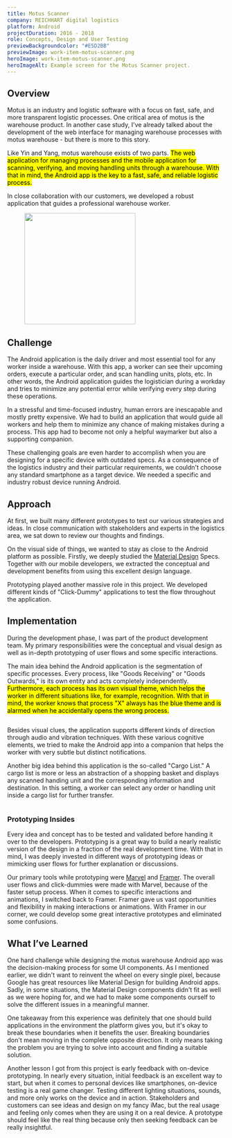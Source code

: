 ```yaml
---
title: Motus Scanner
company: REICHHART digital logistics
platform: Android
projectDuration: 2016 - 2018
role: Concepts, Design and User Testing
previewBackgroundcolor: "#E5D2BB"
previewImage: work-item-motus-scanner.png
heroImage: work-item-motus-scanner.png
heroImageAlt: Example screen for the Motus Scanner project.
---
```


<section class="f-mb10 f-mb12-m">
  <div class="wrapper">
    <h2 class="area-title">Overview</h2>
    <div class="cs-section cs-section--half">
      <div class="cs-section-content">
        <p>Motus is an industry and logistic software with a focus on fast, safe, and more transparent logistic processes. One critical area of motus is the warehouse product. In another case study, I've already talked about the development of the web interface for managing warehouse processes with motus warehouse - but there is more to this story.</p>
        <p>Like Yin and Yang, motus warehouse exists of two parts. <mark>The web application for managing processes and the mobile application for scanning, verifying, and moving handling units through a warehouse. With that in mind, the Android app is the key to a fast, safe, and reliable logistic process.</mark></p>
        <p>In close collaboration with our customers, we developed a robust application that guides a professional warehouse worker.</p>
      </div>
      <aside class="cs-section-sidebar">
        <div class="cs-section-sidebar--aside">
          <figure>
            <img alt="" src="https://fruechtl.me/media/pages/work/case-studies/motus-scanner/955385374-1549818937/single-screen.png"
            width="256">
          </figure>
        </div>
      </aside>
    </div>
  </div>
</section>
<section class="f-mb10 f-mb12-m">
  <div class="wrapper">
    <div class="f-mb10 f-mb12-m cs-section cs-section--half">
      <div class="cs-section-content">
        <h2 class="area-title">Challenge</h2>
        <p>The Android application is the daily driver and most essential tool for any worker inside a warehouse. With this app, a worker can see their upcoming orders, execute a particular order, and scan handling units, plots, etc. In other words, the Android application guides the logistician during a workday and tries to minimize any potential error while verifying every step during these operations.</p>
        <p>In a stressful and time-focused industry, human errors are inescapable and mostly pretty expensive. We had to build an application that would guide all workers and help them to minimize any chance of making mistakes during a process. This app had to become not only a helpful waymarker but also a supporting companion.</p>
        <p>These challenging goals are even harder to accomplish when you are designing for a specific device with outdated specs. As a consequence of the logistics industry and their particular requirements, we couldn't choose any standard smartphone as a target device. We needed a specific and industry robust device running Android.</p>
      </div>
    </div>
    <div class="cs-section cs-section--half">
      <div class="cs-section-content">
        <h2 class="area-title">Approach</h2>
        <p>At first, we built many different prototypes to test our various strategies and ideas. In close communication with stakeholders and experts in the logistics area, we sat down to review our thoughts and findings.</p>
        <p>On the visual side of things, we wanted to stay as close to the Android platform as possible. Firstly, we deeply studied the <a href="https://material.io/design/introduction/">Material Design</a> Specs. Together with our mobile developers, we extracted the conceptual and development benefits from using this excellent design language.</p>
        <p>Prototyping played another massive role in this project. We developed different kinds of "Click-Dummy" applications to test the flow throughout the application.</p>
      </div>
    </div>
  </div>
</section>
  <section class="cs-area f-mb10 f-mb12-m">
  <div class="wrapper">
    <h2 class="area-title">Implementation</h2>
    <div class="cs-section cs-section--screens">
      <p>During the development phase, I was part of the product development team. My primary responsibilities were the conceptual and visual design as well as in-depth prototyping of user flows and some specific interactions.</p>
      <p>The main idea behind the Android application is the segmentation of specific processes. Every process, like "Goods Receiving" or "Goods Outwards," is its own entity and acts completely independently. <mark>Furthermore, each process has its own visual theme, which helps the worker in different situations like, for example, recognition. With that in mind, the worker knows that process "X" always has the blue theme and is alarmed when he accidentally opens the wrong process.</mark></p>
      <figure>
        <img data-srcset="/static/images/motus-scanner-auslagerung.png?nf_resize=fit&w=400 400w,
                          /static/images/motus-scanner-auslagerung.png?nf_resize=fit&w=600 600w,
                          /static/images/motus-scanner-auslagerung.png?nf_resize=fit&w=800 800w,
                          /static/images/motus-scanner-auslagerung.png?nf_resize=fit&w=1200 1200w"
              sizes="(min-width: 1000px) 800px, (min-width: 860px) 500px, 100vw"
              data-src="/static/images/motus-scanner-auslagerung.png?nf_resize=fit&w=1200"
              alt=""
              class="f-db lozad">
      </figure>
      <p>Besides visual clues, the application supports different kinds of direction through audio and vibration techniques. With these various cognitive elements, we tried to make the Android app into a companion that helps the worker with very subtle but distinct notifications.</p>
      <p>Another big idea behind this application is the so-called "Cargo List." A cargo list is more or less an abstraction of a shopping basket and displays any scanned handing unit and the corresponding information and destination. In this setting, a worker can select any order or handling unit inside a cargo list for further transfer.</p>
      <figure>
        <img data-srcset="/static/images/motus-scanner-screens.png?nf_resize=fit&w=400 400w,
                          /static/images/motus-scanner-screens.png?nf_resize=fit&w=600 600w,
                          /static/images/motus-scanner-screens.png?nf_resize=fit&w=800 800w,
                          /static/images/motus-scanner-screens.png?nf_resize=fit&w=1200 1200w"
              sizes="(min-width: 1000px) 800px, (min-width: 860px) 500px, 100vw"
              data-src="/static/images/motus-scanner-screens.png?nf_resize=fit&w=1200"
              alt=""
              class="f-db lozad">
      </figure>
      <h3>Prototyping Insides</h3>
      <p>Every idea and concept has to be tested and validated before handing it over to the developers. Prototyping is a great way to build a nearly realistic version of the design in a fraction of the real development time. With that in mind, I was deeply invested in different ways of prototyping ideas or mimicking user flows for further explanation or discussions.</p>
      <p>Our primary tools while prototyping were <a href="https://marvelapp.com">Marvel</a> and <a href="https://framer.com">Framer</a>. The overall user flows and click-dummies were made with Marvel, because of the faster setup process. When it comes to specific interactions and animations, I switched back to Framer. Framer gave us vast opportunities and flexibility in making interactions or animations. With Framer in our corner, we could develop some great interactive prototypes and eliminated some confusions.</p>
    </div>
  </div>
</section>
<section class="f-mb10 f-mb12-m">
  <div class="wrapper">
    <h2 class="area-title">What I’ve Learned</h2>
    <div class="cs-section cs-section--half">
      <div class="cs-section-content">
        <p>One hard challenge while designing the motus warehouse Android app was the decision-making process for some UI components. As I mentioned earlier, we didn't want to reinvent the wheel on every single pixel, because Google has great resources like Material Design for building Android apps. Sadly, in some situations, the Material Design components didn't fit as well as we were hoping for, and we had to make some components ourself to solve the different issues in a meaningful manner.</p>
        <p>One takeaway from this experience was definitely that one should build applications in the environment the platform gives you, but it's okay to break these boundaries when it benefits the user. Breaking boundaries don't mean moving in the complete opposite direction. It only means taking the problem you are trying to solve into account and finding a suitable solution.</p>
        <p>Another lesson I got from this project is early feedback with on-device prototyping. In nearly every situation, initial feedback is an excellent way to start, but when it comes to personal devices like smartphones, on-device testing is a real game changer. Testing different lighting situations, sounds, and more only works on the device and in action. Stakeholders and customers can see ideas and design on my fancy iMac, but the real usage and feeling only comes when they are using it on a real device. A prototype should feel like the real thing because only then seeking feedback can be really insightful.</p>      </div>
    </div>
  </div>
</section>
